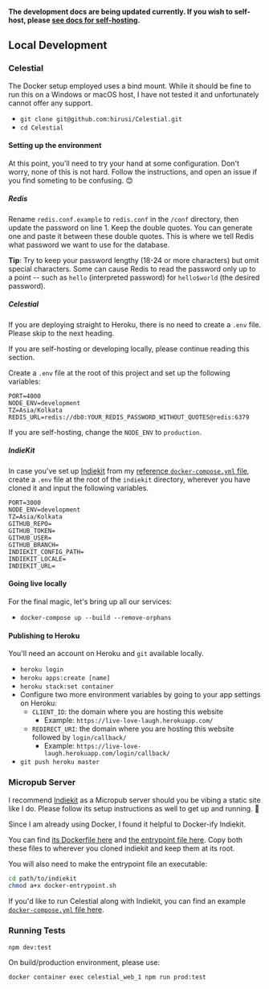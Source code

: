 __The development docs are being updated currently. If you wish to self-host, please [see docs for self-hosting](docs/self-host.md).__

## Local Development

### Celestial

The Docker setup employed uses a bind mount. While it should be fine to run this on a Windows or macOS host, I have not tested it and unfortunately cannot offer any support.

* `git clone git@github.com:hirusi/Celestial.git`
* `cd Celestial`

#### Setting up the environment

At this point, you'll need to try your hand at some configuration. Don't worry, none of this is not hard. Follow the instructions, and open an issue if you find someting to be confusing. 😊

##### Redis

Rename `redis.conf.example` to `redis.conf` in the `/conf` directory, then update the password on line 1. Keep the double quotes. You can generate one and paste it between these double quotes. This is where we tell Redis what password we want to use for the database.

__Tip__: Try to keep your password lengthy (18-24 or more characters) but omit special characters. Some can cause Redis to read the password only up to a point -- such as `hello` (interpreted password) for `hello$world` (the desired password).

##### Celestial

If you are deploying straight to Heroku, there is no need to create a `.env` file. Please skip to the next heading.

If you are self-hosting or developing locally, please continue reading this section.

Create a `.env` file at the root of this project and set up the following variables:

```
PORT=4000
NODE_ENV=development
TZ=Asia/Kolkata
REDIS_URL=redis://db0:YOUR_REDIS_PASSWORD_WITHOUT_QUOTES@redis:6379
```

If you are self-hosting, change the `NODE_ENV` to `production`.

##### IndieKit

In case you've set up [Indiekit](https://github.com/getindiekit/indiekit) from my [reference `docker-compose.yml` file](/docs/reference/indiekit/docker-compose.yml), create a `.env` file at the root of the `indiekit` directory, wherever you have cloned it and input the following variables.

```
PORT=3000
NODE_ENV=development
TZ=Asia/Kolkata
GITHUB_REPO=
GITHUB_TOKEN=
GITHUB_USER=
GITHUB_BRANCH=
INDIEKIT_CONFIG_PATH=
INDIEKIT_LOCALE=
INDIEKIT_URL=
```

#### Going live locally

For the final magic, let's bring up all our services:

* `docker-compose up --build --remove-orphans`

#### Publishing to Heroku

You'll need an account on Heroku and `git` available locally.

* `heroku login`
* `heroku apps:create [name]`
* `heroku stack:set container`
* Configure two more environment variables by going to your app settings on Heroku:
  * `CLIENT_ID`: the domain where you are hosting this website
    * Example: `https://live-love-laugh.herokuapp.com/`
  * `REDIRECT_URI`: the domain where you are hosting this website followed by `login/callback/`
    * Example: `https://live-love-laugh.herokuapp.com/login/callback/`
* `git push heroku master`

### Micropub Server

I recommend [Indiekit](https://github.com/getindiekit/indiekit/) as a Micropub server should you be vibing a static site like I do. Please follow its setup instructions as well to get up and running. 🙂

Since I am already using Docker, I found it helpful to Docker-ify Indiekit.

You can find [its Dockerfile here](/docs/reference/indiekit/Dockerfile) and [the entrypoint file here](/docs/reference/indiekit/docker-entrypoint.sh). Copy both these files to wherever you cloned indiekit and keep them at its root.

You will also need to make the entrypoint file an executable:

```bash
cd path/to/indiekit
chmod a+x docker-entrypoint.sh
```

If you'd like to run Celestial along with Indiekit, you can find an example [`docker-compose.yml` file here](docs/reference/indiekit/docker-compose.yml).

### Running Tests

```
npm dev:test
```

On build/production environment, please use:

```
docker container exec celestial_web_1 npm run prod:test
```